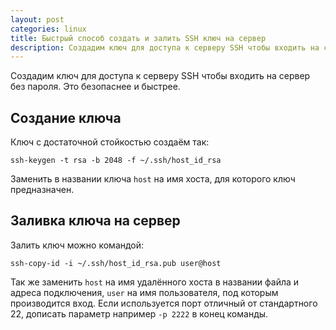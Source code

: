 ```yaml
---
layout: post
categories: linux
title: Быстрый способ создать и залить SSH ключ на сервер
description: Создадим ключ для доступа к серверу SSH чтобы входить на сервер без пароля. Это безопаснее и быстрее.
---
```


Создадим ключ для доступа к серверу SSH чтобы входить на сервер без пароля. Это безопаснее и быстрее.

## Создание ключа

Ключ с достаточной стойкостью создаём так:

```shell
ssh-keygen -t rsa -b 2048 -f ~/.ssh/host_id_rsa
```

Заменить в названии ключа `host` на имя хоста, для которого ключ предназначен.

## Заливка ключа на сервер

Залить ключ можно командой:

```shell
ssh-copy-id -i ~/.ssh/host_id_rsa.pub user@host
```

Так же заменить `host` на имя удалённого хоста в названии файла и адреса подключения, `user` на имя пользователя, под которым производится вход.
Если используется порт отличный от стандартного 22, дописать параметр например `-p 2222` в конец команды.
